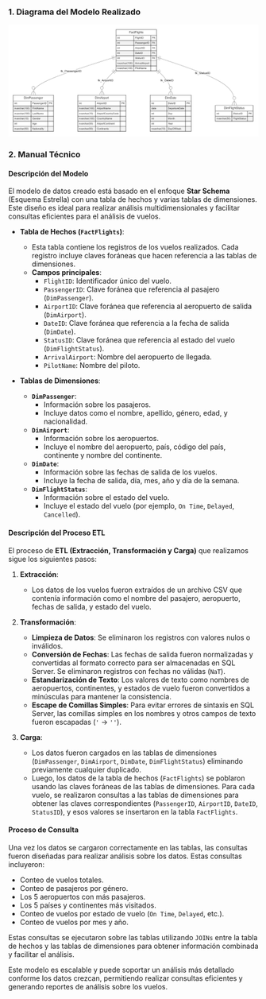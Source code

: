 ### 1. Diagrama del Modelo Realizado

![Diagrama ER](doc/Diagrama-ER.png)

### 2. Manual Técnico

#### **Descripción del Modelo**

El modelo de datos creado está basado en el enfoque **Star Schema** (Esquema Estrella) con una tabla de hechos y varias tablas de dimensiones. Este diseño es ideal para realizar análisis multidimensionales y facilitar consultas eficientes para el análisis de vuelos.

- **Tabla de Hechos (`FactFlights`)**:
  - Esta tabla contiene los registros de los vuelos realizados. Cada registro incluye claves foráneas que hacen referencia a las tablas de dimensiones.
  - **Campos principales**:
    - `FlightID`: Identificador único del vuelo.
    - `PassengerID`: Clave foránea que referencia al pasajero (`DimPassenger`).
    - `AirportID`: Clave foránea que referencia al aeropuerto de salida (`DimAirport`).
    - `DateID`: Clave foránea que referencia a la fecha de salida (`DimDate`).
    - `StatusID`: Clave foránea que referencia al estado del vuelo (`DimFlightStatus`).
    - `ArrivalAirport`: Nombre del aeropuerto de llegada.
    - `PilotName`: Nombre del piloto.

- **Tablas de Dimensiones**:
  - **`DimPassenger`**:
    - Información sobre los pasajeros. 
    - Incluye datos como el nombre, apellido, género, edad, y nacionalidad.
  - **`DimAirport`**:
    - Información sobre los aeropuertos.
    - Incluye el nombre del aeropuerto, país, código del país, continente y nombre del continente.
  - **`DimDate`**:
    - Información sobre las fechas de salida de los vuelos.
    - Incluye la fecha de salida, día, mes, año y día de la semana.
  - **`DimFlightStatus`**:
    - Información sobre el estado del vuelo.
    - Incluye el estado del vuelo (por ejemplo, `On Time`, `Delayed`, `Cancelled`).

#### **Descripción del Proceso ETL**

El proceso de **ETL (Extracción, Transformación y Carga)** que realizamos sigue los siguientes pasos:

1. **Extracción**:
   - Los datos de los vuelos fueron extraídos de un archivo CSV que contenía información como el nombre del pasajero, aeropuerto, fechas de salida, y estado del vuelo.
   
2. **Transformación**:
   - **Limpieza de Datos**: Se eliminaron los registros con valores nulos o inválidos.
   - **Conversión de Fechas**: Las fechas de salida fueron normalizadas y convertidas al formato correcto para ser almacenadas en SQL Server. Se eliminaron registros con fechas no válidas (`NaT`).
   - **Estandarización de Texto**: Los valores de texto como nombres de aeropuertos, continentes, y estados de vuelo fueron convertidos a minúsculas para mantener la consistencia.
   - **Escape de Comillas Simples**: Para evitar errores de sintaxis en SQL Server, las comillas simples en los nombres y otros campos de texto fueron escapadas (`'` → `''`).

3. **Carga**:
   - Los datos fueron cargados en las tablas de dimensiones (`DimPassenger`, `DimAirport`, `DimDate`, `DimFlightStatus`) eliminando previamente cualquier duplicado.
   - Luego, los datos de la tabla de hechos (`FactFlights`) se poblaron usando las claves foráneas de las tablas de dimensiones. Para cada vuelo, se realizaron consultas a las tablas de dimensiones para obtener las claves correspondientes (`PassengerID`, `AirportID`, `DateID`, `StatusID`), y esos valores se insertaron en la tabla `FactFlights`.

#### **Proceso de Consulta**

Una vez los datos se cargaron correctamente en las tablas, las consultas fueron diseñadas para realizar análisis sobre los datos. Estas consultas incluyeron:
- Conteo de vuelos totales.
- Conteo de pasajeros por género.
- Los 5 aeropuertos con más pasajeros.
- Los 5 países y continentes más visitados.
- Conteo de vuelos por estado de vuelo (`On Time`, `Delayed`, etc.).
- Conteo de vuelos por mes y año.

Estas consultas se ejecutaron sobre las tablas utilizando `JOINs` entre la tabla de hechos y las tablas de dimensiones para obtener información combinada y facilitar el análisis.

Este modelo es escalable y puede soportar un análisis más detallado conforme los datos crezcan, permitiendo realizar consultas eficientes y generando reportes de análisis sobre los vuelos.